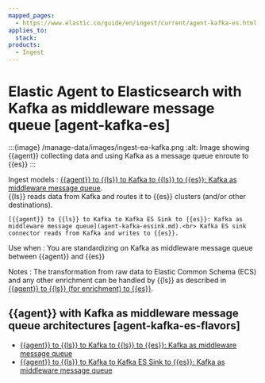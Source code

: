 ```yaml
---
mapped_pages:
  - https://www.elastic.co/guide/en/ingest/current/agent-kafka-es.html
applies_to:
  stack:
products:
  - Ingest
---
```


# Elastic Agent to Elasticsearch with Kafka as middleware message queue [agent-kafka-es]

:::{image} /manage-data/images/ingest-ea-kafka.png
:alt: Image showing {{agent}} collecting data and using Kafka as a message queue enroute to {{es}}
:::

Ingest models
:   [{{agent}} to {{ls}} to Kafka to {{ls}} to {{es}}: Kafka as middleware message queue](agent-kafka-ls.md).<br> {{ls}} reads data from Kafka and routes it to {{es}} clusters (and/or other destinations).

    [{{agent}} to {{ls}} to Kafka to Kafka ES Sink to {{es}}: Kafka as middleware message queue](agent-kafka-essink.md).<br> Kafka ES sink connector reads from Kafka and writes to {{es}}.


Use when
:   You are standardizing on Kafka as middleware message queue between {{agent}} and {{es}}

Notes
:   The transformation from raw data to Elastic Common Schema (ECS) and any other enrichment can be handled by {{ls}} as described in [{{agent}} to {{ls}} (for enrichment) to {{es}}](ls-enrich.md).


## {{agent}} with Kafka as middleware message queue architectures [agent-kafka-es-flavors]

* [{{agent}} to {{ls}} to Kafka to {{ls}} to {{es}}: Kafka as middleware message queue](agent-kafka-ls.md)
* [{{agent}} to {{ls}} to Kafka to Kafka ES Sink to {{es}}: Kafka as middleware message queue](agent-kafka-essink.md)



